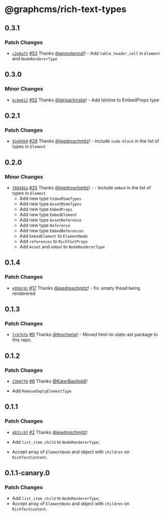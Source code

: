 # @graphcms/rich-text-types

## 0.3.1

### Patch Changes

- [`c2e0a75`](https://github.com/GraphCMS/rich-text/commit/c2e0a75e995591bb299250f4d14092b1843b1183) [#53](https://github.com/GraphCMS/rich-text/pull/53) Thanks [@anmolarora1](https://github.com/anmolarora1)! - Add `table_header_cell` in `Element` and `NodeRendererType`

## 0.3.0

### Minor Changes

- [`bc9e612`](https://github.com/GraphCMS/rich-text/commit/bc9e61293ec0535328541c95c33e71f51ec09c43) [#52](https://github.com/GraphCMS/rich-text/pull/52) Thanks [@larisachristie](https://github.com/larisachristie)! - Add isInline to EmbedProps type

## 0.2.1

### Patch Changes

- [`91495b9`](https://github.com/GraphCMS/rich-text/commit/91495b9f3649c0bf92326d52365473d376ad598f) [#29](https://github.com/GraphCMS/rich-text/pull/29) Thanks [@jpedroschmitz](https://github.com/jpedroschmitz)! - Include `code-block` in the list of types in `Element`

## 0.2.0

### Minor Changes

- [`768492a`](https://github.com/GraphCMS/rich-text/commit/768492a5dd5e642cc639b82cd7e13f2ce7f2dc96) [#25](https://github.com/GraphCMS/rich-text/pull/25) Thanks [@jpedroschmitz](https://github.com/jpedroschmitz)! - - Include `embed` in the list of types in `Element`
  - Add new type `VideoMimeTypes`
  - Add new type `AssetMimeTypes`
  - Add new type `EmbedProps`
  - Add new type `EmbedElement`
  - Add new type `AssetReference`
  - Add new type `Reference`
  - Add new type `EmbedReferences`
  - Add `EmbedElement` to `ElementNode`
  - Add `references` to `RichTextProps`
  - Add `Asset` and `embed` to `NodeRendererType`

## 0.1.4

### Patch Changes

- [`e950c91`](https://github.com/GraphCMS/rich-text/commit/e950c917befe31060c77891dd44f7722c9c93c77) [#17](https://github.com/GraphCMS/rich-text/pull/17) Thanks [@jpedroschmitz](https://github.com/jpedroschmitz)! - fix: empty thead being renderered

## 0.1.3

### Patch Changes

- [`7cb7b7e`](https://github.com/GraphCMS/rich-text-renderer/commit/7cb7b7ef78a465c54982f81c77432d001ea9645b) [#9](https://github.com/GraphCMS/rich-text-renderer/pull/9) Thanks [@feychenie](https://github.com/feychenie)! - Moved html-to-slate-ast package to this repo.

## 0.1.2

### Patch Changes

- [`23b87f6`](https://github.com/GraphCMS/rich-text-renderer/commit/23b87f6218040df283d112307c3720645a5936aa) [#6](https://github.com/GraphCMS/rich-text-renderer/pull/6) Thanks [@KaterBasilisk6](https://github.com/KaterBasilisk6)!

- Add `RemoveEmptyElementType`

## 0.1.1

### Patch Changes

- [`d831c93`](https://github.com/GraphCMS/rich-text-renderer/commit/d831c93be2f1a07aea2377e0d5842e130e104bfd) [#2](https://github.com/GraphCMS/rich-text-renderer/pull/2) Thanks [@jpedroschmitz](https://github.com/jpedroschmitz)!

- Add `list_item_child` to `NodeRendererType`;
- Accept array of `ElementNode` and object with `children` on `RichTextContent`.

## 0.1.1-canary.0

### Patch Changes

- Add `list_item_child` to `NodeRendererType`;
- Accept array of `ElementNode` and object with `children` on `RichTextContent`.

